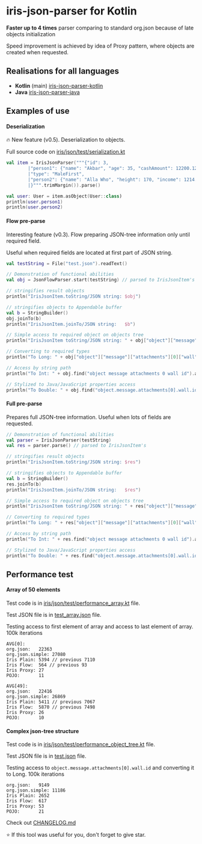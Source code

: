 # iris-json-parser for Kotlin
**Faster up to 4 times** parser comparing to standard org.json because of late objects initialization

Speed improvement is achieved by idea of Proxy pattern, where objects are created when requested.

## Realisations for all languages
- **Kotlin** (main) [iris-json-parser-kotlin](https://github.com/iris2iris/iris-json-parser-kotlin)
- **Java** [iris-json-parser-java](https://github.com/iris2iris/iris-json-parser-java)

## Examples of use

#### Deserialization
🔥 New feature (v0.5). Deserialization to objects.

Full source code on [iris/json/test/serialization.kt](https://github.com/iris2iris/iris-json-parser-kotlin/blob/master/src/iris/json/test/serialization.kt)
````kotlin
val item = IrisJsonParser("""{"id": 3, 
		|"person1": {"name": "Akbar", "age": 35, "cashAmount": 12200.12, "property": {"name": "Домик в деревне"}}, 
		|"type": "MaleFirst", 
		|"person2": {"name": "Alla Who", "height": 170, "income": 1214.81}
		|}""".trimMargin()).parse()

val user: User = item.asObject(User::class)
println(user.person1)
println(user.person2)
````

#### Flow pre-parse
Interesting feature (v0.3). Flow preparing JSON-tree information only until required field.

Useful when required fields are located at first part of JSON string.

```kotlin
val testString = File("test.json").readText()

// Demonstration of functional abilities
val obj = JsonFlowParser.start(testString) // parsed to IrisJsonItem's

// stringifies result objects
println("IrisJsonItem.toString/JSON string: $obj")

// stringifies objects to Appendable buffer
val b = StringBuilder()
obj.joinTo(b)
println("IrisJsonItem.joinTo/JSON string:   $b")

// Simple access to required object on objects tree
println("IrisJsonItem toString/JSON string: " + obj["object"]["message"]["attachments"][0]["wall"]["id"])

// Converting to required types
println("To Long: " + obj["object"]["message"]["attachments"][0]["wall"]["id"].asLong())

// Access by string path
println("To Int: " + obj.find("object message attachments 0 wall id").asInt())

// Stylized to Java/JavaScript properties access
println("To Double: " + obj.find("object.message.attachments[0].wall.id").asDouble())
```

#### Full pre-parse
Prepares full JSON-tree information. Useful when lots of fields are requested.

```kotlin
// Demonstration of functional abilities
val parser = IrisJsonParser(testString)
val res = parser.parse() // parsed to IrisJsonItem's

// stringifies result objects
println("IrisJsonItem.toString/JSON string: $res")

// stringifies objects to Appendable buffer
val b = StringBuilder()
res.joinTo(b)
println("IrisJsonItem.joinTo/JSON string:   $res")

// Simple access to required object on objects tree
println("IrisJsonItem toString/JSON string: " + res["object"]["message"]["attachments"][0]["wall"]["id"])

// Converting to required types
println("To Long: " + res["object"]["message"]["attachments"][0]["wall"]["id"].asLong())

// Access by string path
println("To Int: " + res.find("object message attachments 0 wall id").asInt())

// Stylized to Java/JavaScript properties access
println("To Double: " + res.find("object.message.attachments[0].wall.id").asDouble())
```

## Performance test

#### Array of 50 elements
Test code is in [iris/json/test/performance_array.kt](https://github.com/iris2iris/iris-json-parser-kotlin/blob/master/src/iris/json/test/performance_array.kt) file. 

Test JSON file is in [test_array.json](https://github.com/iris2iris/iris-json-parser-kotlin/blob/master/test_array.json) file.

Testing access to first element of array and access to last element of array. 100k iterations
```
AVG[0]:
org.json:   22363
org.json.simple: 27080
Iris Plain: 5394 // previous 7110
Iris Flow:  564 // previous 93
Iris Proxy: 27
POJO:       11

AVG[49]:
org.json:   22416
org.json.simple: 26869
Iris Plain: 5411 // previous 7067
Iris Flow:  5870 // previous 7498
Iris Proxy: 26
POJO:       10
```

#### Complex json-tree structure

Test code is in [iris/json/test/performance_object_tree.kt](https://github.com/iris2iris/iris-json-parser-kotlin/blob/master/src/iris/json/test/performance_object_tree.kt) file. 

Test JSON file is in [test.json](https://github.com/iris2iris/iris-json-parser-kotlin/blob/master/test.json) file.

Testing access to `object.message.attachments[0].wall.id` and converting it to Long. 100k iterations
```
org.json:   9149
org.json.simple: 11186
Iris Plain: 2652
Iris Flow:  617
Iris Proxy: 53
POJO:       21
```

Check out [CHANGELOG.md](https://github.com/iris2iris/iris-json-parser-kotlin/blob/master/CHANGELOG.md)

⭐ If this tool was useful for you, don't forget to give star.

